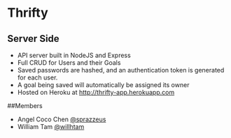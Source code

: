 # Thrifty
## Server Side
- API server built in NodeJS and Express
- Full CRUD for Users and their Goals
- Saved passwords are hashed, and an authentication token is generated for
each user.
- A goal being saved will automatically be assigned its owner
- Hosted on Heroku at http://thrifty-app.herokuapp.com

##Members
- Angel Coco Chen [@sprazzeus](http://github.com/sprazzeus)
- William Tam [@willhtam](http://github.com/willhtam)
